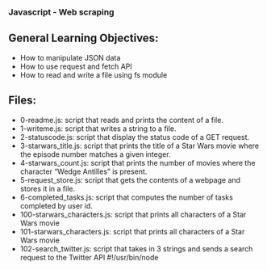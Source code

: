 ### Javascript - Web scraping

## General Learning Objectives:

- How to manipulate JSON data
- How to use request and fetch API
- How to read and write a file using fs module

## Files:

- 0-readme.js: script that reads and prints the content of a file.
- 1-writeme.js: script that writes a string to a file.
- 2-statuscode.js: script that display the status code of a GET request.
- 3-starwars_title.js: script that prints the title of a Star Wars movie where the episode number matches a given integer.
- 4-starwars_count.js: script that prints the number of movies where the character “Wedge Antilles” is present.
- 5-request_store.js: script that gets the contents of a webpage and stores it in a file.
- 6-completed_tasks.js: script that computes the number of tasks completed by user id.
- 100-starwars_characters.js: script that prints all characters of a Star Wars movie
- 101-starwars_characters.js: script that prints all characters of a Star Wars movie
- 102-search_twitter.js: script that takes in 3 strings and sends a search request to the Twitter API
#!/usr/bin/node
